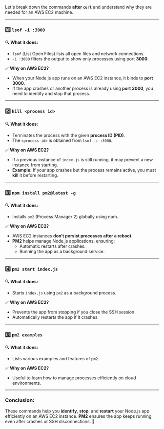 Let's break down the commands **after `curl`** and understand why they are needed for an AWS EC2 machine.

---

### 1️⃣ **`lsof -i :3000`**
🔍 **What it does:**  
- `lsof` (List Open Files) lists all open files and network connections.  
- `-i :3000` filters the output to show only processes using port **3000**.

✅ **Why on AWS EC2?**  
- When your Node.js app runs on an AWS EC2 instance, it binds to **port 3000**.  
- If the app crashes or another process is already using **port 3000**, you need to identify and stop that process.

---

### 2️⃣ **`kill <process id>`**
🔍 **What it does:**  
- Terminates the process with the given **process ID (PID)**.  
- The `<process id>` is obtained from `lsof -i :3000`.

✅ **Why on AWS EC2?**  
- If a previous instance of `index.js` is still running, it may prevent a new instance from starting.  
- **Example:** If your app crashes but the process remains active, you must **kill** it before restarting.

---

### 3️⃣ **`npm install pm2@latest -g`**
🔍 **What it does:**  
- Installs `pm2` (Process Manager 2) globally using npm.

✅ **Why on AWS EC2?**  
- AWS EC2 instances **don’t persist processes after a reboot**.  
- **PM2** helps manage Node.js applications, ensuring:  
  - Automatic restarts after crashes.  
  - Running the app as a background service.  

---

### 4️⃣ **`pm2 start index.js`**
🔍 **What it does:**  
- Starts `index.js` using `pm2` as a background process.  

✅ **Why on AWS EC2?**  
- Prevents the app from stopping if you close the SSH session.  
- Automatically restarts the app if it crashes.

---

### 5️⃣ **`pm2 examples`**
🔍 **What it does:**  
- Lists various examples and features of `pm2`.

✅ **Why on AWS EC2?**  
- Useful to learn how to manage processes efficiently on cloud environments.

---

### **Conclusion:**  
These commands help you **identify**, **stop**, and **restart** your Node.js app efficiently on an AWS EC2 instance. **PM2** ensures the app keeps running even after crashes or SSH disconnections. 🚀